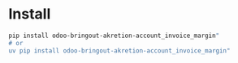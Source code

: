 # Install

```bash
pip install odoo-bringout-akretion-account_invoice_margin"
# or
uv pip install odoo-bringout-akretion-account_invoice_margin"
```
